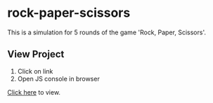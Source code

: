 # rock-paper-scissors
This is a simulation for 5 rounds of the game 'Rock, Paper, Scissors'.

## View Project
1. Click on link
2. Open JS console in browser

[Click here](https://v-sudo29.github.io/rock-paper-scissors/) to view.
